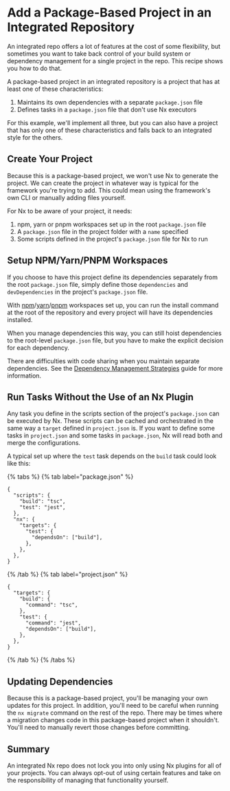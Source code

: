 # Add a Package-Based Project in an Integrated Repository

An integrated repo offers a lot of features at the cost of some flexibility, but sometimes you want to take back control of your build system or dependency management for a single project in the repo. This recipe shows you how to do that.

A package-based project in an integrated repository is a project that has at least one of these characteristics:

1. Maintains its own dependencies with a separate `package.json` file
2. Defines tasks in a `package.json` file that don't use Nx executors

For this example, we'll implement all three, but you can also have a project that has only one of these characteristics and falls back to an integrated style for the others.

## Create Your Project

Because this is a package-based project, we won't use Nx to generate the project. We can create the project in whatever way is typical for the framework you're trying to add. This could mean using the framework's own CLI or manually adding files yourself.

For Nx to be aware of your project, it needs:

1. npm, yarn or pnpm workspaces set up in the root `package.json` file
2. A `package.json` file in the project folder with a `name` specified
3. Some scripts defined in the project's `package.json` file for Nx to run

## Setup NPM/Yarn/PNPM Workspaces

If you choose to have this project define its dependencies separately from the root `package.json` file, simply define those `dependencies` and `devDependencies` in the project's `package.json` file.

With [npm](https://docs.npmjs.com/cli/v7/using-npm/workspaces)/[yarn](https://classic.yarnpkg.com/lang/en/docs/workspaces/)/[pnpm](https://pnpm.io/workspaces) workspaces set up, you can run the install command at the root of the repository and every project will have its dependencies installed.

When you manage dependencies this way, you can still hoist dependencies to the root-level `package.json` file, but you have to make the explicit decision for each dependency.

There are difficulties with code sharing when you maintain separate dependencies. See the [Dependency Management Strategies](/concepts/more-concepts/dependency-management) guide for more information.

## Run Tasks Without the Use of an Nx Plugin

Any task you define in the scripts section of the project's `package.json` can be executed by Nx. These scripts can be cached and orchestrated in the same way a `target` defined in `project.json` is. If you want to define some tasks in `project.json` and some tasks in `package.json`, Nx will read both and merge the configurations.

A typical set up where the `test` task depends on the `build` task could look like this:

{% tabs %}
{% tab label="package.json" %}

```jsonc {% fileName="package.json"%}
{
  "scripts": {
    "build": "tsc",
    "test": "jest",
  },
  "nx": {
    "targets": {
      "test": {
        "dependsOn": ["build"],
      },
    },
  },
}
```

{% /tab %}
{% tab label="project.json" %}

```jsonc {% fileName="project.json"%}
{
  "targets": {
    "build": {
      "command": "tsc",
    },
    "test": {
      "command": "jest",
      "dependsOn": ["build"],
    },
  },
}
```

{% /tab %}
{% /tabs %}

## Updating Dependencies

Because this is a package-based project, you'll be managing your own updates for this project. In addition, you'll need to be careful when running the `nx migrate` command on the rest of the repo. There may be times where a migration changes code in this package-based project when it shouldn't. You'll need to manually revert those changes before committing.

## Summary

An integrated Nx repo does not lock you into only using Nx plugins for all of your projects. You can always opt-out of using certain features and take on the responsibility of managing that functionality yourself.
